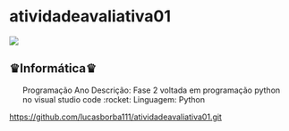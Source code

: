 # atividadeavaliativa01
<img src = "https://www1.satc.edu.br/portais/alunos/assets/img/logoSatc.png">
<h2>♛Informática♛</h2>
<ul>Programação
Ano
Descrição: Fase 2 voltada em programação python no visual studio code   :rocket:
Linguagem: Python</ul>
<a href="https://github.com/lucasborba111/atividadeavaliativa01.git">https://github.com/lucasborba111/atividadeavaliativa01.git</a>

